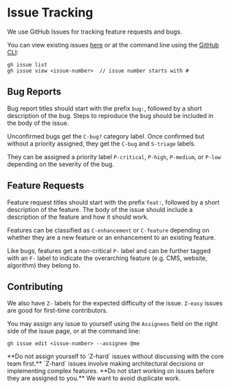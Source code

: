 # Issue Tracking

We use GitHub Issues for tracking feature requests and bugs.

You can view existing issues [here](https://github.com/javianng/twenity/issues) or at the command line using the [GitHub CLI](https://cli.github.com/):

```
gh issue list
gh issue view <issue-number>  // issue number starts with #
```

## Bug Reports

Bug report titles should start with the prefix `bug:`, followed by a short description of the bug.
Steps to reproduce the bug should be included in the body of the issue.

Unconfirmed bugs get the `C-bug?` category label. Once confirmed but without a priority assigned,
they get the `C-bug` and `S-triage` labels.

They can be assigned a priority label `P-critical`, `P-high`, `P-medium`, or `P-low` depending on the severity of the bug.

## Feature Requests

Feature request titles should start with the prefix `feat:`, followed by a short description of the feature.
The body of the issue should include a description of the feature and how it should work.

Features can be classified as `C-enhancement` or `C-feature` depending on whether they are a new feature or an enhancement to an existing feature.

Like bugs, features get a non-critical `P-` label and can be further tagged with an `F-` label to indicate the overarching feature (e.g. CMS, website, algorithm) they belong to.

## Contributing

We also have `Z-` labels for the expected difficulty of the issue. `Z-easy` issues are good for first-time contributors.

You may assign any issue to yourself using the `Assignees` field on the right side of the issue page, or at the command line:

```
gh issue edit <issue-number> --assignee @me
```

<Callout type="warning" emoji="⚠️">
    **Do not assign yourself to `Z-hard` issues without discussing with the core team first.** `Z-hard` issues involve
    making architectural decisions or implementing complex features.
</Callout>

<Callout type="warning" emoji="⚠️">
    **Do not start working on issues before they are assigned to you.** We want to avoid duplicate work.
</Callout>
